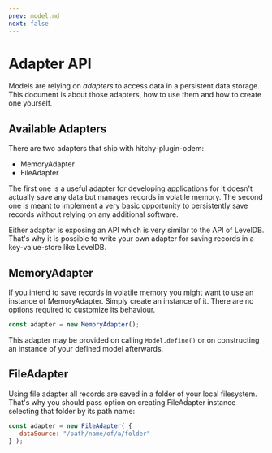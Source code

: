 ```yaml
---
prev: model.md
next: false
---
```


# Adapter API

Models are relying on _adapters_ to access data in a persistent data storage. This document is about those adapters, how to use them and how to create one yourself.

## Available Adapters

There are two adapters that ship with hitchy-plugin-odem:

* MemoryAdapter
* FileAdapter

The first one is a useful adapter for developing applications for it doesn't actually save any data but manages records in volatile memory. The second one is meant to implement a very basic opportunity to persistently save records without relying on any additional software.

Either adapter is exposing an API which is very similar to the API of LevelDB. That's why it is possible to write your own adapter for saving records in a key-value-store like LevelDB.

## MemoryAdapter

If you intend to save records in volatile memory you might want to use an instance of MemoryAdapter. Simply create an instance of it. There are no options required to customize its behaviour.
 
 ```javascript
const adapter = new MemoryAdapter();
```

This adapter may be provided on calling `Model.define()` or on constructing an instance of your defined model afterwards.

## FileAdapter

Using file adapter all records are saved in a folder of your local filesystem. That's why you should pass option on creating FileAdapter instance selecting that folder by its path name:
 
 ```javascript
const adapter = new FileAdapter( {
    dataSource: "/path/name/of/a/folder"
} );
```


